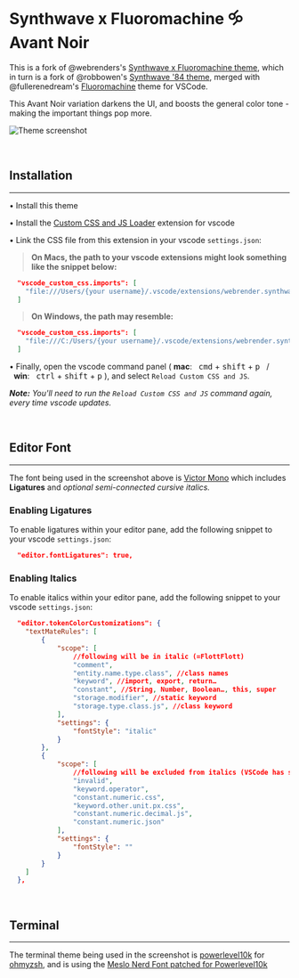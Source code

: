 # Synthwave x Fluoromachine 🝰 Avant Noir

This is a fork of @webrenders's [Synthwave x Fluoromachine theme](https://github.com/webrender/synthwave-vscode-x-fluoromachine), which in turn is a fork of @robbowen's [Synthwave '84 theme](https://marketplace.visualstudio.com/items?itemName=RobbOwen.synthwave-vscode), merged with @fullerenedream's [Fluoromachine](https://colorsublime.github.io/themes/FluoroMachine/) theme for VSCode. 

This Avant Noir variation darkens the UI, and boosts the general color tone - making the important things pop more.

![Theme screenshot](https://repository-images.githubusercontent.com/184457193/69dcff00-14d2-11ea-90e1-4bdf6fef80ca)
<p>&nbsp;</p>

## Installation 
---
• Install this theme  

• Install the [Custom CSS and JS Loader](https://marketplace.visualstudio.com/items?itemName=be5invis.vscode-custom-css) extension for vscode

• Link the CSS file from this extension in your vscode `settings.json`:


>  **On Macs, the path to your vscode extensions might look something like the snippet below:**

```json
  "vscode_custom_css.imports": [
    "file:///Users/{your username}/.vscode/extensions/webrender.synthwave-x-fluoromachine-0.0.12/synthwave-x-fluoromachine.css"
  ]
```

> **On Windows, the path may resemble:**

```json
  "vscode_custom_css.imports": [
    "file:///C:/Users/{your username}/.vscode/extensions/webrender.synthwave-x-fluoromachine-0.0.12/synthwave-x-fluoromachine.css"
  ]
```
• Finally, open the vscode command panel ( **mac**:&nbsp;&nbsp; <kbd>cmd</kbd> + <kbd>shift</kbd> + <kbd>p</kbd>&nbsp;&nbsp; / &nbsp;&nbsp;**win**:&nbsp;&nbsp; <kbd>ctrl</kbd> + <kbd>shift</kbd> + <kbd>p</kbd> ), and select `Reload Custom CSS and JS`.

_**Note:** You'll need to run the `Reload Custom CSS and JS` command again, every time vscode updates._
<p>&nbsp;</p>

## Editor Font
---
The font being used in the screenshot above is [Victor Mono](https://rubjo.github.io/victor-mono/) which includes **Ligatures** and *_optional semi-connected cursive italics_.*


### Enabling Ligatures

To enable ligatures within your editor pane, add the following snippet to your vscode `settings.json`:

```json
  "editor.fontLigatures": true,
```

### Enabling Italics

To enable italics within your editor pane, add the following snippet to your vscode `settings.json`:

```json
  "editor.tokenColorCustomizations": {
    "textMateRules": [
        {
            "scope": [
                //following will be in italic (=FlottFlott)
                "comment",
                "entity.name.type.class", //class names
                "keyword", //import, export, return…
                "constant", //String, Number, Boolean…, this, super
                "storage.modifier", //static keyword
                "storage.type.class.js", //class keyword
            ],
            "settings": {
                "fontStyle": "italic"
            }
        },
        {
            "scope": [
                //following will be excluded from italics (VSCode has some defaults for italics)
                "invalid",
                "keyword.operator",
                "constant.numeric.css",
                "keyword.other.unit.px.css",
                "constant.numeric.decimal.js",
                "constant.numeric.json"
            ],
            "settings": {
                "fontStyle": ""
            }
        }
    ]
  },
```
<p>&nbsp;</p>

## Terminal
---
The terminal theme being used in the screenshot is [powerlevel10k](https://github.com/romkatv/powerlevel10k) for [ohmyzsh](https://ohmyz.sh/), and is using the [Meslo Nerd Font patched for Powerlevel10k](https://github.com/romkatv/powerlevel10k#meslo-nerd-font-patched-for-powerlevel10k)